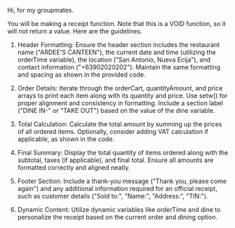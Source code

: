 Hi, for my groupmates.

You will be making a receipt function. Note that this is a VOID function, so it will not return a value. Here are the guidelines.

1. Header Formatting: Ensure the header section includes the restaurant name ("ARDEE'S CANTEEN"), the current date and time (utilizing the orderTime variable), the location ("San Antonio, Nueva Ecija"), and contact information ("+63902020202"). Maintain the same formatting and spacing as shown in the provided code.

2. Order Details: Iterate through the orderCart, quantityAmount, and price arrays to print each item along with its quantity and price. Use setw() for proper alignment and consistency in formatting. Include a section label ("DINE IN-" or "TAKE OUT") based on the value of the dine variable.

3. Total Calculation: Calculate the total amount by summing up the prices of all ordered items. Optionally, consider adding VAT calculation if applicable, as shown in the code.

4.  Final Summary: Display the total quantity of items ordered along with the subtotal, taxes (if applicable), and final total. Ensure all amounts are formatted correctly and aligned neatly.

5. Footer Section: Include a thank-you message ("Thank you, please come again") and any additional information required for an official receipt, such as customer details ("Sold to:", "Name:", "Address:", "TIN:").

6.  Dynamic Content: Utilize dynamic variables like orderTime and dine to personalize the receipt based on the current order and dining option.
